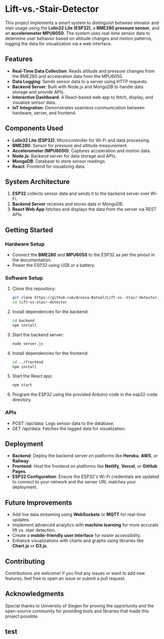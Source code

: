# Lift-vs.-Stair-Detector
This project implements a smart system to distinguish between elevator and stair usage using the **Lolin32 Lite (ESP32)**, a **BME280 pressure sensor**, and an **accelerometer MPU6050**. The system uses real-time sensor data to determine user behavior based on altitude changes and motion patterns, logging the data for visualization via a web interface.  

## Features  
- **Real-Time Data Collection**: Reads altitude and pressure changes from the BME280 and acceleration data from the MPU6050.  
- **Data Logging**: Sends sensor data to a server using HTTP requests.  
- **Backend Server**: Built with Node.js and MongoDB to handle data storage and provide APIs.  
- **Interactive Dashboard**: A React-based web app to fetch, display, and visualize sensor data.  
- **IoT Integration**: Demonstrates seamless communication between hardware, server, and frontend.  

## Components Used  
- **Lolin32 Lite (ESP32)**: Microcontroller for Wi-Fi and data processing.  
- **BME280**: Sensor for pressure and altitude measurement.  
- **Accelerometer (MPU6050)**: Captures acceleration and motion data.  
- **Node.js**: Backend server for data storage and APIs.  
- **MongoDB**: Database to store sensor readings.  
- **React**: Frontend for visualizing data.  

## System Architecture  
1. **ESP32** collects sensor data and sends it to the backend server over Wi-Fi.  
2. **Backend Server** receives and stores data in MongoDB.  
3. **React Web App** fetches and displays the data from the server via REST APIs.  


## Getting Started  

### Hardware Setup  
- Connect the **BME280** and **MPU6050** to the ESP32 as per the pinout in the documentation.  
- Power the ESP32 using USB or a battery.  

### Software Setup  
1. Clone this repository:  
   ```bash
   git clone https://github.com/Aroosa-Batool/Lift-vs.-Stair-Detector.git
   cd lift-vs-stair-detector
2. Install dependencies for the backend:
    ```bash
    cd backend
    npm install
3. Start the backend server:
    ```bash
    node server.js
4. Install dependencies for the frontend:
    ```bash
    cd ../frontend
    npm install
5. Start the React app:
    ```bash
    npm start
6. Program the ESP32 using the provided Arduino code in the esp32-code directory.

### APIs
- POST /api/data: Logs sensor data to the database.
- GET /api/data: Fetches the logged data for visualization.
## Deployment  
- **Backend**: Deploy the backend server on platforms like **Heroku**, **AWS**, or **Railway**.  
- **Frontend**: Host the frontend on platforms like **Netlify**, **Vercel**, or **GitHub Pages**.  
- **ESP32 Configuration**: Ensure the ESP32's Wi-Fi credentials are updated to connect to your network and the server URL matches your deployment.  

## Future Improvements  
- Add live data streaming using **WebSockets** or **MQTT** for real-time updates.  
- Implement advanced analytics with **machine learning** for more accurate lift vs. stair detection.  
- Create a **mobile-friendly user interface** for easier accessibility.  
- Enhance visualizations with charts and graphs using libraries like **Chart.js** or **D3.js**.  

## Contributing  
Contributions are welcome! If you find any issues or want to add new features, feel free to open an issue or submit a pull request.  

## Acknowledgments  
Special thanks to University of Siegen for proving the opportunity and the open-source community for providing tools and libraries that made this project possible.  

## test